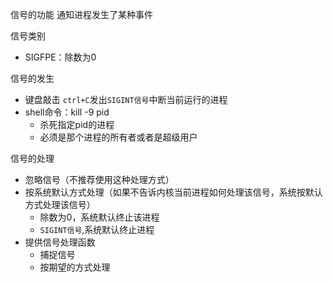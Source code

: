 信号的功能
通知进程发生了某种事件

信号类别
* SIGFPE：除数为0

信号的发生
* 键盘敲击
`ctrl+C`发出`SIGINT信号`中断当前运行的进程
* shell命令：kill -9 pid
    * 杀死指定pid的进程
    * 必须是那个进程的所有者或者是超级用户


信号的处理
* 忽略信号（不推荐使用这种处理方式）
* 按系统默认方式处理（如果不告诉内核当前进程如何处理该信号，系统按默认方式处理该信号）
    * 除数为0，系统默认终止该进程
    * `SIGINT信号`,系统默认终止进程
* 提供信号处理函数
    * 捕捉信号
    * 按期望的方式处理
